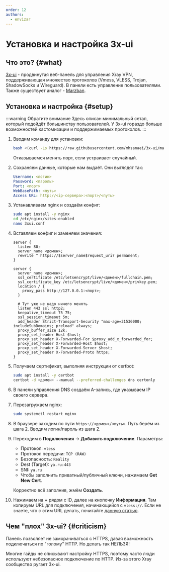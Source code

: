 ```yaml
---
order: 12
authors:
  - envizar
---
```


# Установка и настройка 3x-ui

## Что это? {#what}

[3x-ui](https://github.com/MHSanaei/3x-ui) - продвинутая веб-панель для управления Xray VPN, поддерживающая
множество протоколов (Vmess, VLESS, Trojan, ShadowSocks и Wireguard). В панели есть управление
пользователями. Также существует аналог - [Marzban](marzban).

## Установка и настройка {#setup}

:::warning Обратите внимание
Здесь описан минимальный сетап, который подойдёт большинству пользователей.
У 3x-ui гораздо больше возможностей кастомизации и поддержимаемых протоколов.
:::

1. Вводим команду для установки:

   ```bash
   bash <(curl -Ls https://raw.githubusercontent.com/mhsanaei/3x-ui/master/install.sh)
   ```

   Отказываемся менять порт, если устраивает случайный.
2. Сохраняем данные, которые нам выдаёт. Они выглядят так:

   ```yaml
   Username: <логин>
   Password: <пароль>
   Port: <порт>
   WebBasePath: <путь>
   Access URL: http://<ip-сервера>:<порт>/<путь>
   ```

3. Устанавливаем nginx и создаём конфиг:

   ```bash
   sudo apt install -y nginx
   cd /etc/nginx/sites-enabled
   nano 3xui.conf
   ```

4. Вставляем конфиг и заменяем значения:

   ```nginx
   server {
     listen 80;
     server_name <домен>;
     rewrite ^ https://$server_name$request_uri? permanent;
   }
   
   server {
     server_name <домен>;
     ssl_certificate /etc/letsencrypt/live/<домен>/fullchain.pem;
     ssl_certificate_key /etc/letsencrypt/live/<домен>/privkey.pem;
     location / {
       proxy_pass http://127.0.0.1:<порт>;
     }
  
     # Тут уже не надо ничего менять
     listen 443 ssl http2;
     keepalive_timeout 75 75;
     ssl_session_timeout 5m;
     add_header Strict-Transport-Security "max-age=31536000; includeSubDomains; preload" always;
     proxy_buffer_size 12k;
     proxy_set_header Host $host;
     proxy_set_header X-Forwarded-For $proxy_add_x_forwarded_for;
     proxy_set_header X-Forwarded-Host $host;
     proxy_set_header X-Forwarded-Server $host;
     proxy_set_header X-Forwarded-Proto https;
   }
   ```

5. Получаем сертификат, выполняя инструкции от certbot:

   ```bash
   sudo apt install -y certbot
   certbot -d <домен> --manual --preferred-challenges dns certonly
   ```

6. В панели управления DNS создаём A-запись, где указываем IP своего сервера.
7. Перезагружаем nginx:

   ```bash
   sudo systemctl restart nginx
   ```

8. В браузере заходим по пути `https://<домен>/<путь>`. Путь берём из шага 2. Вводим логин/пароль из шага 2.
9. Переходим в **Подключения** -> **Добавить подключение**. Параметры:
    - Протокол: `vless`
    - Протокол передачи: `TCP (RAW)`
    - Безопасность: `Reality`
    - Dest (Target): `ya.ru:443`
    - SNI: `ya.ru`
    - Чтобы заполнить приватный/публичный ключи, нажимаем **Get New Cert**.

    Корректно всё заполнив, жмём **Создать**.
10. Нажимаем на **+** рядом с ID, далее на кнопочку **Информация**.
    Там копируем URL для подключения, начинающийся с `vless://`.
    Если не знаете, что с этим URL делать, почитайте [данную статью](/host/vpn).

## Чем "плох" 3x-ui? {#criticism}

Панель позволяет не заморачиваться с HTTPS, давая возможность подключаться по "голому" HTTP. Но делать так НЕЛЬЗЯ!

Многие гайды не описывают настройку HTTPS, поэтому часто люди используют небезопасное подключение по HTTP.
Из-за этого Xray сообщество ругает 3x-ui.
